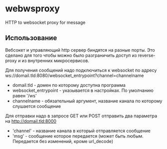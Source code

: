 # webwsproxy

HTTP to websocket proxy for message

## Использование

Вебсокет и управляющий http сервер биндятся на разные порты. Это сделано для того чтобы можно было разграничить доступ из reverse-proxy и из внутренних микросервисов.

Для получения сообщений надо подключиться к websocket по адресу ws://domail.tld:8080/websocket_entrypoint?channel=channelname

  * domail.tld - домен по которому доступна программа
  * websocket_entrypoint - указывается в настройках. По умолчанию равен '/ws'
  * channelname - обязательный аргумент, название канала по которому слушается сообщение

Для отправки надо в запросе GET или POST отправить два параметра на http://domail.tld:8000
  * 'channel' - название канала в который отправляется сообщение
  * 'msg' - сообщение которое передается (может быть любым. Передается без изменений, кроме url_decode)

